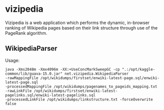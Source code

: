 vizipedia
=========

Vizipedia is a web application which performs the dynamic, in-browser ranking of Wikipedia pages based on their link structure through use of the PageRank algorithm.

WikipediaParser
---------------

Usage: 

    java -Xms2048m -Xmx4096m -XX:+UseConcMarkSweepGC -cp ".:/opt/kaggle-common/lib/guava-15.0.jar" net.vizipedia.WikipediaParser
    -rawMappingFile /opt/wikidumps/firstset/enwiki-latest-page.sql/enwiki-latest-page.sql
    -processedMappingFile /opt/wikidumps/pagenames_to_pageids_mapping.txt
    -rawLinkFile /opt/wikidumps/firstset/enwiki-latest-pagelinks.sql/enwiki-latest-pagelinks.sql
    -processedLinkFile /opt/wikidumps/linkstructure.txt -forceOverwrite false
